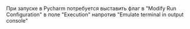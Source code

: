 При запуске в Pycharm потребуется выставить флаг в "Modify Run Configuration" в поле "Execution" напротив "Emulate terminal in output console"
